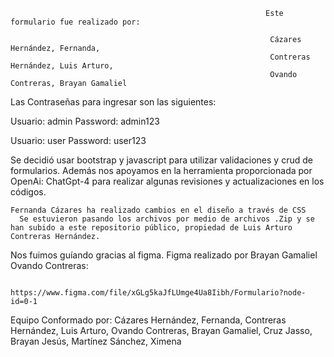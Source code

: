                                                              Este formulario fue realizado por:

                                                              Cázares Hernández, Fernanda,
                                                              Contreras Hernández, Luis Arturo,
                                                              Ovando Contreras, Brayan Gamaliel
                                                              
Las Contraseñas para ingresar son las siguientes:

Usuario: admin
Password: admin123

Usuario: user
Password: user123



Se decidió usar bootstrap y javascript para utilizar validaciones y crud de formularios. Además nos apoyamos en la herramienta proporcionada por 
  OpenAi: ChatGpt-4 para realizar algunas revisiones y actualizaciones en los códigos.

    Fernanda Cázares ha realizado cambios en el diseño a través de CSS
      Se estuvieron pasando los archivos por medio de archivos .Zip y se han subido a este repositorio público, propiedad de Luis Arturo Contreras Hernández.

Nos fuimos guíando gracias al figma.
                                                     Figma realizado por Brayan Gamaliel Ovando Contreras:

                                            https://www.figma.com/file/xGLg5kaJfLUmge4Ua8Iibh/Formulario?node-id=0-1



Equipo Conformado por:
Cázares Hernández, Fernanda,
Contreras Hernández, Luis Arturo,
Ovando Contreras, Brayan Gamaliel, 
Cruz Jasso, Brayan Jesús,
Martínez Sánchez, Ximena

